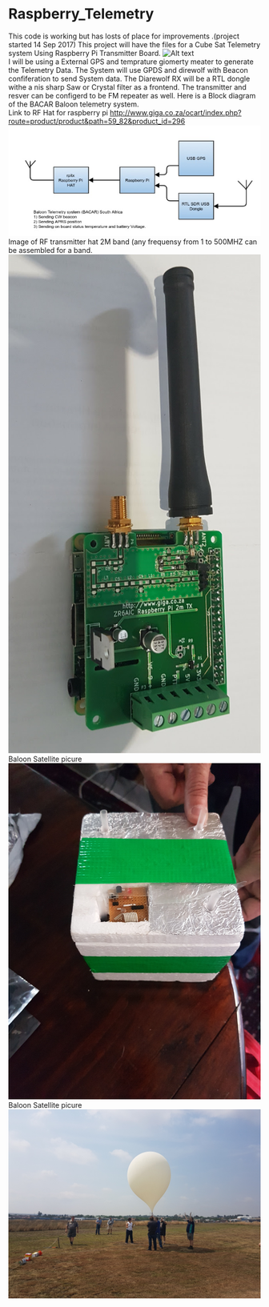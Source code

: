 # Raspberry_Telemetry
This code is working but has losts of place for improvements .(project started 14 Sep 2017)
This project will have the files for a Cube Sat Telemetry system Using Raspberry Pi Transmitter Board.
![Alt text](block?raw=true "Block diagram")<br>
I will be using a External GPS and temprature giomerty meater to generate the Telemetry Data.
The System will use GPDS and direwolf with Beacon confiferation to send System data.
The Diarewolf RX will be a RTL dongle withe a nis sharp Saw or Crystal filter as a frontend.
The transmitter and resver can be configerd to be FM repeater as well.
Here is a Block diagram of the BACAR Baloon telemetry system.<br>
Link to RF Hat for raspberry pi http://www.giga.co.za/ocart/index.php?route=product/product&path=59_82&product_id=296
![Alt text](Bacar_telemetry_1.png?raw=true "Block diagram")<br>
Image of RF transmitter hat 2M band (any frequensy from 1 to 500MHZ can be assembled for a band.<br>
![Alt text](RaspberrpiRTX1_1s.jpg?raw=true "RF HAT for Raspberry PI")<br>
Baloon Satellite picure <br>
![Alt text](20171015_175117.jpg?raw=true "Baloon Satellite Picture")<br>
Baloon Satellite picure <br>
![Alt text](20171021_100731.jpg?raw=true "Baloon Satellite Picture")<br>
 	
  
